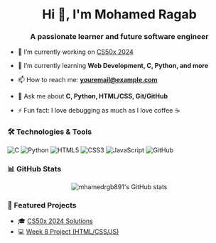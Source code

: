 <h1 align="center">Hi 👋, I'm Mohamed Ragab</h1>
<h3 align="center">A passionate learner and future software engineer</h3>

- 🔭 I’m currently working on [CS50x 2024](https://github.com/mhamedrgb891/CS50x-2024)

- 🌱 I’m currently learning **Web Development, C, Python, and more**

- 📫 How to reach me: **youremail@example.com**

- 💬 Ask me about **C, Python, HTML/CSS, Git/GitHub**

- ⚡ Fun fact: I love debugging as much as I love coffee ☕ 

### 🛠️ Technologies & Tools
![C](https://img.shields.io/badge/C-00599C?style=for-the-badge&logo=c&logoColor=white)
![Python](https://img.shields.io/badge/Python-3776AB?style=for-the-badge&logo=python&logoColor=white)
![HTML5](https://img.shields.io/badge/HTML5-e34c26?style=for-the-badge&logo=html5&logoColor=white)
![CSS3](https://img.shields.io/badge/CSS3-264de4?style=for-the-badge&logo=css3&logoColor=white)
![JavaScript](https://img.shields.io/badge/JavaScript-f7df1e?style=for-the-badge&logo=javascript&logoColor=black)
![GitHub](https://img.shields.io/badge/GitHub-000000?style=for-the-badge&logo=github&logoColor=white)

### 📊 GitHub Stats
<p align="center">
  <img src="https://github-readme-stats.vercel.app/api?username=mhamedrgb891&show_icons=true&theme=radical" alt="mhamedrgb891's GitHub stats"/>
</p>

### 📌 Featured Projects
- 🎓 [CS50x 2024 Solutions](https://github.com/mhamedrgb891/CS50x-2024)
- 💻 [Week 8 Project (HTML/CSS/JS)](https://github.com/mhamedrgb891/-Week8---HTML-CSS-JavaScript.git)

